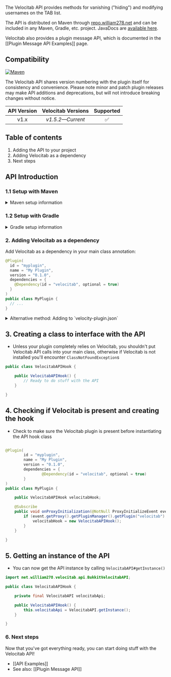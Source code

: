 The Velocitab API provides methods for vanishing ("hiding") and modifying usernames on the TAB list.

The API is distributed on Maven through [repo.william278.net](https://repo.william278.net/#/releases/net/william278/velocitab/) and can be included in any Maven, Gradle, etc. project. JavaDocs are [available here](https://repo.william278.net/javadoc/releases/net/william278/velocitab/latest).

Velocitab also provides a plugin message API, which is documented in the [[Plugin Message API Examples]] page.

## Compatibility
[![Maven](https://repo.william278.net/api/badge/latest/releases/net/william278/velocitab?color=00fb9a&name=Maven&prefix=v)](https://repo.william278.net/#/releases/net/william278/velocitab/)

The Velocitab API shares version numbering with the plugin itself for consistency and convenience. Please note minor and patch plugin releases may make API additions and deprecations, but will not introduce breaking changes without notice.

| API Version |   Velocitab Versions   | Supported |
|:-----------:|:----------------------:|:---------:|
|    v1.x     | _v1.5.2&mdash;Current_ |     ✅     |

## Table of contents
1. Adding the API to your project
2. Adding Velocitab as a dependency
3. Next steps

## API Introduction
### 1.1 Setup with Maven
<details>
<summary>Maven setup information</summary>

Add the repository to your `pom.xml` as per below. You can alternatively specify `/snapshots` for the repository containing the latest development builds (not recommended).
```xml
<repositories>
    <repository>
        <id>william278.net</id>
        <url>https://repo.william278.net/releases</url>
    </repository>
</repositories>
```
Add the dependency to your `pom.xml` as per below. Replace `VERSION` with the latest version of Velocitab (without the v): ![Latest version](https://img.shields.io/github/v/tag/WiIIiam278/Velocitab?color=%23282828&label=%20&style=flat-square)
```xml
<dependency>
    <groupId>net.william278</groupId>
    <artifactId>velocitab</artifactId>
    <version>VERSION</version>
    <scope>provided</scope>
</dependency>
```
</details>

### 1.2 Setup with Gradle
<details>
<summary>Gradle setup information</summary>

Add the dependency as per below to your `build.gradle`. You can alternatively specify `/snapshots` for the repository containing the latest development builds (not recommended).
```groovy
allprojects {
	repositories {
		maven { url 'https://repo.william278.net/releases' }
	}
}
```
Add the dependency as per below. Replace `VERSION` with the latest version of Velocitab (without the v): ![Latest version](https://img.shields.io/github/v/tag/WiIIiam278/Velocitab?color=%23282828&label=%20&style=flat-square)

```groovy
dependencies {
    compileOnly 'net.william278:velocitab:VERSION'
}
```
</details>

### 2. Adding Velocitab as a dependency
Add Velocitab as a dependency in your main class annotation:

```java
@Plugin(
  id = "myplugin",
  name = "My Plugin",
  version = "0.1.0",
  dependencies = {
    @Dependency(id = "velocitab", optional = true)
  }
)
public class MyPlugin {
  // ...
}
```

<details>
<summary>Alternative method: Adding to `velocity-plugin.json`</summary>

```json
{
  "dependencies": [
    {
      "id": "velocitab",
      "optional": true
    }
  ]
}
```
</details>

## 3. Creating a class to interface with the API
- Unless your plugin completely relies on Velocitab, you shouldn't put Velocitab API calls into your main class, otherwise if Velocitab is not installed you'll encounter `ClassNotFoundException`s

```java
public class VelocitabAPIHook {

    public VelocitabAPIHook() {
        // Ready to do stuff with the API
    }

}
```
## 4. Checking if Velocitab is present and creating the hook
- Check to make sure the Velocitab plugin is present before instantiating the API hook class

```java

@Plugin(
        id = "myplugin",
        name = "My Plugin",
        version = "0.1.0",
        dependencies = {
                @Dependency(id = "velocitab", optional = true)
        }
)
public class MyPlugin {

    public VelocitabAPIHook velocitabHook;

    @Subscribe
    public void onProxyInitialization(@NotNull ProxyInitializeEvent event) {
        if (event.getProxy().getPluginManager().getPlugin("velocitab").isPresent()) {
            velocitabHook = new VelocitabAPIHook();
        }
    }

}
```

## 5. Getting an instance of the API
- You can now get the API instance by calling `VelocitabAPI#getInstance()`

```java
import net.william278.velocitab.api.BukkitVelocitabAPI;

public class VelocitabAPIHook {

    private final VelocitabAPI velocitabApi;

    public VelocitabAPIHook() {
        this.velocitabApi = VelocitabAPI.getInstance();
    }

}
```

### 6. Next steps
Now that you've got everything ready, you can start doing stuff with the Velocitab API!
- [[API Examples]]
- See also: [[Plugin Message API]]